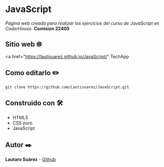 # JavaScript
_Página web creada para realizar los ejercicios del curso de JavaScript en CoderHouse._ 
**Comision 22405**

## Sitio web 🌐
<a href="https://lautisuarez.github.io/JavaScript/" TechApp</a>

## Como editarlo ✏️
```
git clone https://github.com/Lautisuarez/JavaScript.git
```

## Construido con 🛠️
* HTML5
* CSS puro
* JavaScript

## Autor ✒️
**Lautaro Suárez** - [Github](https://github.com/Lautisuarez)
